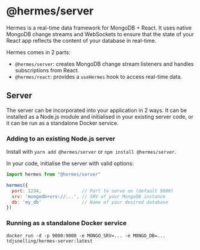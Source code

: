 # @hermes/server

Hermes is a real-time data framework for MongoDB + React. It uses native MongoDB change streams and WebSockets to ensure that the state of your React app reflects the content of your database in real-time.

Hermes comes in 2 parts: 
* `@hermes/server`: creates MongoDB change stream listeners and handles subscriptions from React.
* `@hermes/react`: provides a `useHermes` hook to access real-time data.

## Server

The server can be incorporated into your application in 2 ways. It can be installed as a Node.js module and initialised in your existing server code, or it can be run as a standalone Docker service.

### Adding to an existing Node.js server

Install with `yarn add @hermes/server` or `npm install @hermes/server`.

In your code, initialise the server with valid options:

```javascript
import hermes from "@hermes/server"

hermes({
  port: 1234,               // Port to serve on (default 9000)
  srv: 'mongodb+srv://...', // SRV of your MongoDB instance
  db: 'my_db'               // Name of your desired database
})
```

### Running as a standalone Docker service

```shell
docker run -d -p 9000:9000 -e MONGO_SRV=... -e MONGO_DB=... tdjsnelling/hermes-server:latest
```

